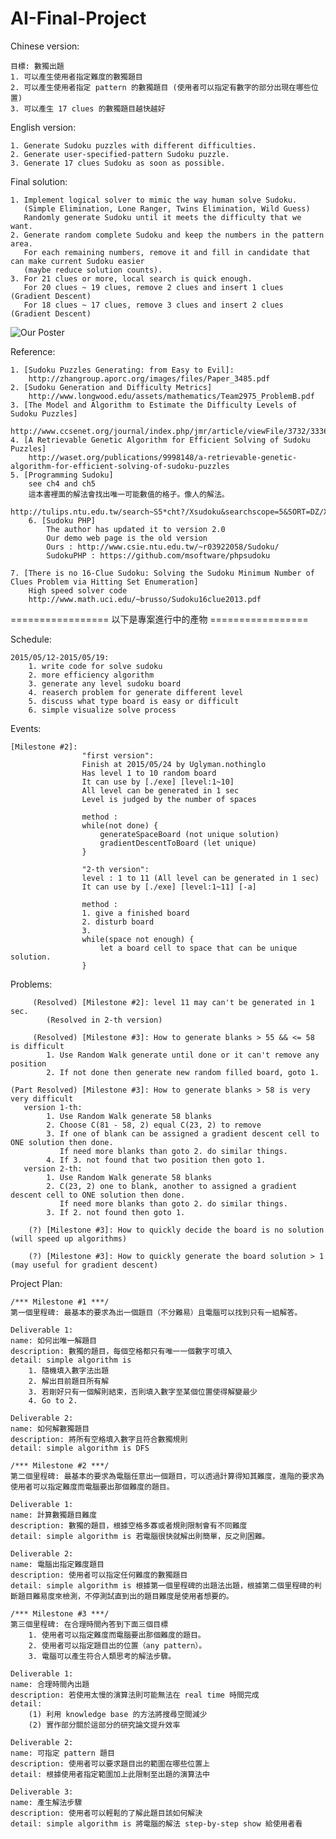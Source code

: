 # AI-Final-Project

Chinese version:

	目標: 數獨出題
	1. 可以產生使用者指定難度的數獨題目
	2. 可以產生使用者指定 pattern 的數獨題目 (使用者可以指定有數字的部分出現在哪些位置)
	3. 可以產生 17 clues 的數獨題目越快越好

English version:

	1. Generate Sudoku puzzles with different difficulties.
	2. Generate user-specified-pattern Sudoku puzzle.
	3. Generate 17 clues Sudoku as soon as possible.

Final solution:

	1. Implement logical solver to mimic the way human solve Sudoku.
	   (Simple Elimination, Lone Ranger, Twins Elimination, Wild Guess)
	   Randomly generate Sudoku until it meets the difficulty that we want.
	2. Generate random complete Sudoku and keep the numbers in the pattern area.
	   For each remaining numbers, remove it and fill in candidate that can make current Sudoku easier
	   (maybe reduce solution counts).
	3. For 21 clues or more, local search is quick enough.
	   For 20 clues ~ 19 clues, remove 2 clues and insert 1 clues (Gradient Descent)
	   For 18 clues ~ 17 clues, remove 3 clues and insert 2 clues (Gradient Descent)

![Our Poster](https://github.com/nothinglo/AI-Final-Project/blob/master/Sudoku/Final-Image/Poster.jpg)

Reference:

	1. [Sudoku Puzzles Generating: from Easy to Evil]:
		http://zhangroup.aporc.org/images/files/Paper_3485.pdf
	2. [Sudoku Generation and Difficulty Metrics]
		http://www.longwood.edu/assets/mathematics/Team2975_ProblemB.pdf
	3. [The Model and Algorithm to Estimate the Difficulty Levels of Sudoku Puzzles]
		http://www.ccsenet.org/journal/index.php/jmr/article/viewFile/3732/3336
	4. [A Retrievable Genetic Algorithm for Efficient Solving of Sudoku Puzzles]
		http://waset.org/publications/9998148/a-retrievable-genetic-algorithm-for-efficient-solving-of-sudoku-puzzles
	5. [Programming Sudoku]
		see ch4 and ch5
		這本書裡面的解法會找出唯一可能數值的格子。像人的解法。
		http://tulips.ntu.edu.tw/search~S5*cht?/Xsudoku&searchscope=5&SORT=DZ/Xsudoku&searchscope=5&SORT=DZ&SUBKEY=sudoku/1%2C15%2C15%2CB/frameset&FF=Xsudoku&searchscope=5&SORT=DZ&3%2C3%2C
    	6. [Sudoku PHP]
	        The author has updated it to version 2.0
	        Our demo web page is the old version
	        Ours : http://www.csie.ntu.edu.tw/~r03922058/Sudoku/
	        SudokuPHP : https://github.com/msoftware/phpsudoku

	7. [There is no 16-Clue Sudoku: Solving the Sudoku Minimum Number of Clues Problem via Hitting Set Enumeration]
		High speed solver code
		http://www.math.uci.edu/~brusso/Sudoku16clue2013.pdf

================= 以下是專案進行中的產物 =================

Schedule:

	2015/05/12-2015/05/19:
		1. write code for solve sudoku
		2. more efficiency algorithm
		3. generate any level sudoku board
		4. reaserch problem for generate different level
		5. discuss what type board is easy or difficult
		6. simple visualize solve process
	
Events:
	
	[Milestone #2]: 
					"first version":
					Finish at 2015/05/24 by Uglyman.nothinglo
					Has level 1 to 10 random board
					It can use by [./exe] [level:1~10]
					All level can be generated in 1 sec
					Level is judged by the number of spaces
					
					method :
					while(not done) {
						generateSpaceBoard (not unique solution)
						gradientDescentToBoard (let unique)
					}

					"2-th version":
					level : 1 to 11 (All level can be generated in 1 sec)
					It can use by [./exe] [level:1~11] [-a]
					
					method :
					1. give a finished board
					2. disturb board
					3.
					while(space not enough) {
						let a board cell to space that can be unique solution.
					}
Problems:

	     (Resolved) [Milestone #2]: level 11 may can't be generated in 1 sec.
			(Resolved in 2-th version)
			
	     (Resolved) [Milestone #3]: How to generate blanks > 55 && <= 58 is difficult
			1. Use Random Walk generate until done or it can't remove any position
			2. If not done then generate new random filled board, goto 1.
			
	(Part Resolved) [Milestone #3]: How to generate blanks > 58 is very very difficult
	   version 1-th:
			1. Use Random Walk generate 58 blanks
			2. Choose C(81 - 58, 2) equal C(23, 2) to remove
			3. If one of blank can be assigned a gradient descent cell to ONE solution then done.
			   If need more blanks than goto 2. do similar things.
			4. If 3. not found that two position then goto 1.
	   version 2-th:
			1. Use Random Walk generate 58 blanks
			2. C(23, 2) one to blank, another to assigned a gradient descent cell to ONE solution then done.
			   If need more blanks than goto 2. do similar things.
			3. If 2. not found then goto 1.
	
		(?)	[Milestone #3]: How to quickly decide the board is no solution (will speed up algorithms)

		(?)	[Milestone #3]: How to quickly generate the board solution > 1 (may useful for gradient descent)
			
Project Plan:

	/*** Milestone #1 ***/
	第一個里程碑: 最基本的要求為出一個題目（不分難易）且電腦可以找到只有一組解答。
	
	Deliverable 1:
	name: 如何出唯一解題目 
	description: 數獨的題目，每個空格都只有唯一一個數字可填入
	detail: simple algorithm is
		1. 隨機填入數字法出題
		2. 解出目前題目所有解
		3. 若剛好只有一個解則結束，否則填入數字至某個位置使得解變最少
		4. Go to 2.
	
	Deliverable 2:
	name: 如何解數獨題目
	description: 將所有空格填入數字且符合數獨規則
	detail: simple algorithm is DFS
	
	/*** Milestone #2 ***/
	第二個里程碑: 最基本的要求為電腦任意出一個題目，可以透過計算得知其難度，進階的要求為使用者可以指定難度而電腦要出那個難度的題目。

	Deliverable 1:
	name: 計算數獨題目難度 
	description: 數獨的題目，根據空格多寡或者規則限制會有不同難度
	detail: simple algorithm is 若電腦很快就解出則簡單，反之則困難。

	Deliverable 2:
	name: 電腦出指定難度題目
	description: 使用者可以指定任何難度的數獨題目
	detail: simple algorithm is 根據第一個里程碑的出題法出題，根據第二個里程碑的判斷題目難易度來檢測，不停測試直到出的題目難度是使用者想要的。

    /*** Milestone #3 ***/
	第三個里程碑: 在合理時間內答到下面三個目標
		1. 使用者可以指定難度而電腦要出那個難度的題目。
		2. 使用者可以指定題目出的位置（any pattern）。
		3. 電腦可以產生符合人類思考的解法步驟。

	Deliverable 1:
	name: 合理時間內出題
	description: 若使用太慢的演算法則可能無法在 real time 時間完成
	detail:
		(1) 利用 knowledge base 的方法將搜尋空間減少
		(2) 實作部分關於這部分的研究論文提升效率

	Deliverable 2:
	name: 可指定 pattern 題目
	description: 使用者可以要求題目出的範圍在哪些位置上
	detail: 根據使用者指定範圍加上此限制至出題的演算法中

	Deliverable 3:
	name: 產生解法步驟
	description: 使用者可以輕鬆的了解此題目該如何解決
	detail: simple algorithm is 將電腦的解法 step-by-step show 給使用者看
